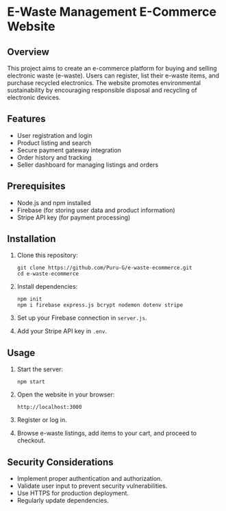 # E-Waste Management E-Commerce Website

## Overview
This project aims to create an e-commerce platform for buying and selling electronic waste (e-waste). Users can register, list their e-waste items, and purchase recycled electronics. The website promotes environmental sustainability by encouraging responsible disposal and recycling of electronic devices.

## Features
- User registration and login
- Product listing and search
- Secure payment gateway integration
- Order history and tracking
- Seller dashboard for managing listings and orders

## Prerequisites
- Node.js and npm installed
- Firebase (for storing user data and product information)
- Stripe API key (for payment processing)

## Installation
1. Clone this repository:
   ```
   git clone https://github.com/Puru-G/e-waste-ecommerce.git
   cd e-waste-ecommerce
   ```

2. Install dependencies:
   ```
   npm init
   npm i firebase express.js bcrypt nodemon dotenv stripe
   ```

3. Set up your Firebase connection in `server.js`.

4. Add your Stripe API key in `.env`.

## Usage
1. Start the server:
   ```
   npm start
   ```

2. Open the website in your browser:
   ```
   http://localhost:3000
   ```

3. Register or log in.

4. Browse e-waste listings, add items to your cart, and proceed to checkout.

## Security Considerations
- Implement proper authentication and authorization.
- Validate user input to prevent security vulnerabilities.
- Use HTTPS for production deployment.
- Regularly update dependencies.
